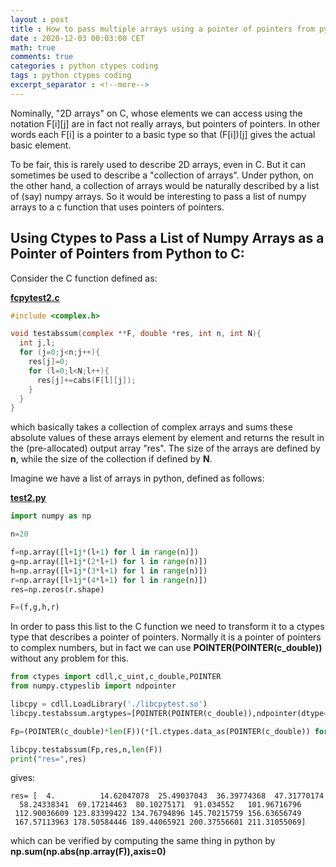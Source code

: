 ```yaml
---
layout : post
title : How to pass multiple arrays using a pointer of pointers from python to C.
date : 2020-12-03 00:03:00 CET
math: true
comments: true
categories : python ctypes coding
tags : python ctypes coding
excerpt_separator : <!--more-->
---
```


Nominally, "2D arrays" on C, whose elements we can access using the notation F[i][j] are in fact not really arrays, but pointers of pointers. In other words each F[i] is a pointer to a basic type so that (F[i])[j] gives the actual basic element.

To be fair, this is rarely used to describe 2D arrays, even in C. But it can sometimes be used to describe a "collection of arrays". Under python, on the other hand, a collection of arrays would be naturally described by a list of (say) numpy arrays. So it would be interesting to pass a list of numpy arrays to a c function that uses pointers of pointers.

<!--more-->

## Using Ctypes to Pass a List of Numpy Arrays as a Pointer of Pointers from Python to C:

Consider the C function defined as:

[**fcpytest2.c**](https://github.com/gurcani/gurcani.github.io/blob/master/assets/examples/cpytest/fcpytest2.c)
```c
#include <complex.h>

void testabssum(complex **F, double *res, int n, int N){
  int j,l;
  for (j=0;j<n;j++){
    res[j]=0;
    for (l=0;l<N;l++){
      res[j]+=cabs(F[l][j]);
    }
  }
}
```

which basically takes a collection of complex arrays and sums these absolute values of these arrays element by element
and returns the result in the (pre-allocated) output array "res". The size of the arrays are defined by **n**, while 
the size of the collection if defined by **N**.

Imagine we have a list of arrays in python, defined as follows:

[**test2.py**](https://github.com/gurcani/gurcani.github.io/blob/master/assets/examples/cpytest/test2.py)
```py
import numpy as np

n=20

f=np.array([l+1j*(l+1) for l in range(n)])
g=np.array([l+1j*(2*l+1) for l in range(n)])
h=np.array([l+1j*(3*l+1) for l in range(n)])
r=np.array([l+1j*(4*l+1) for l in range(n)])
res=np.zeros(r.shape)

F=(f,g,h,r)

```
In order to pass this list to the C function we need to transform it to a ctypes type that describes a pointer of pointers. Normally it is a pointer of pointers to complex numbers, but in fact we can use **POINTER(POINTER(c_double))** without any problem for this.

```py
from ctypes import cdll,c_uint,c_double,POINTER
from numpy.ctypeslib import ndpointer

libcpy = cdll.LoadLibrary('./libcpytest.so')
libcpy.testabssum.argtypes=[POINTER(POINTER(c_double)),ndpointer(dtype=float),c_uint,c_uint]

Fp=(POINTER(c_double)*len(F))(*[l.ctypes.data_as(POINTER(c_double)) for l in F])

libcpy.testabssum(Fp,res,n,len(F))
print("res=",res)
```

gives:

```
res= [  4.          14.62047078  25.49037043  36.39774368  47.31770174
  58.24338341  69.17214463  80.10275171  91.034552   101.96716796
 112.90036609 123.83399422 134.76794896 145.70215759 156.63656749
 167.57113963 178.50584446 189.44065921 200.37556601 211.31055069]
```

which can be verified by computing the same thing in python by **np.sum(np.abs(np.array(F)),axis=0)**

